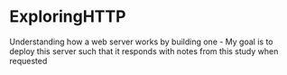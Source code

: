 # ExploringHTTP
Understanding how a web server works by building one - My goal is to deploy this server such that it responds with notes from this study when requested

